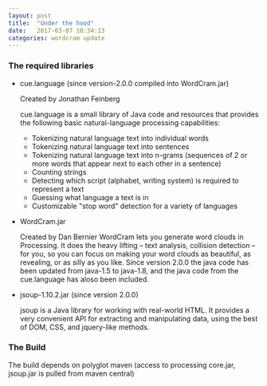 ```yaml
---
layout: post
title:  "Under the hood"
date:   2017-03-07 10:34:13
categories: wordcram update
---
```


### The required libraries

- cue.language (since version-2.0.0 compiled into WordCram.jar)

  Created by Jonathan Feinberg

  cue.language is a small library of Java code and resources that provides the following basic natural-language processing capabilities:

  *  Tokenizing natural language text into individual words
  *  Tokenizing natural language text into sentences
  *  Tokenizing natural language text into n-grams (sequences of 2 or more words that appear next to each other in a sentence)
  *  Counting strings
  *  Detecting which script (alphabet, writing system) is required to represent a text
  *  Guessing what language a text is in
  *  Customizable "stop word" detection for a variety of languages


- WordCram.jar

  Created by Dan Bernier
    WordCram lets you generate word clouds in Processing. It does the heavy lifting – text analysis, collision detection – for you, so you can focus on making your word clouds as beautiful, as revealing, or as silly as you like. Since version 2.0.0 the java code has been updated from java-1.5 to java-1.8, and the java code from the cue.language has aloso been
    included.


- jsoup-1.10.2.jar (since version 2.0.0)

  jsoup is a Java library for working with real-world HTML. It provides a very convenient API for extracting and manipulating data, using the best of DOM, CSS, and jquery-like methods.

### The Build

The build depends on polyglot maven (access to processing core.jar, jsoup.jar is pulled from maven central)

